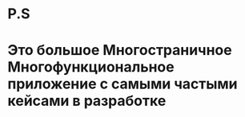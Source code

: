 # P.S
# Это большое Многостраничное Многофункциональное приложение с самыми частыми кейсами в разработке